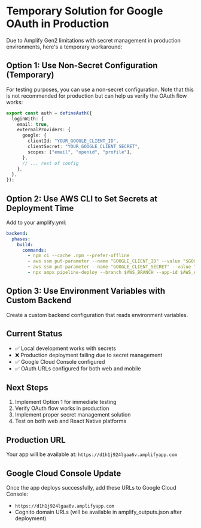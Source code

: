 # Temporary Solution for Google OAuth in Production

Due to Amplify Gen2 limitations with secret management in production environments, here's a temporary workaround:

## Option 1: Use Non-Secret Configuration (Temporary)

For testing purposes, you can use a non-secret configuration. Note that this is not recommended for production but can help us verify the OAuth flow works:

```typescript
export const auth = defineAuth({
  loginWith: {
    email: true,
    externalProviders: {
      google: {
        clientId: "YOUR_GOOGLE_CLIENT_ID",
        clientSecret: "YOUR_GOOGLE_CLIENT_SECRET",
        scopes: ["email", "openid", "profile"],
      },
      // ... rest of config
    },
  },
});
```

## Option 2: Use AWS CLI to Set Secrets at Deployment Time

Add to your amplify.yml:

```yaml
backend:
  phases:
    build:
      commands:
        - npm ci --cache .npm --prefer-offline
        - aws ssm put-parameter --name "GOOGLE_CLIENT_ID" --value "$GOOGLE_CLIENT_ID" --type "SecureString" --overwrite
        - aws ssm put-parameter --name "GOOGLE_CLIENT_SECRET" --value "$GOOGLE_CLIENT_SECRET" --type "SecureString" --overwrite
        - npx ampx pipeline-deploy --branch $AWS_BRANCH --app-id $AWS_APP_ID
```

## Option 3: Use Environment Variables with Custom Backend

Create a custom backend configuration that reads environment variables.

## Current Status

- ✅ Local development works with secrets
- ❌ Production deployment failing due to secret management
- ✅ Google Cloud Console configured
- ✅ OAuth URLs configured for both web and mobile

## Next Steps

1. Implement Option 1 for immediate testing
2. Verify OAuth flow works in production
3. Implement proper secret management solution
4. Test on both web and React Native platforms

## Production URL

Your app will be available at: `https://d1h1j924lgaa6v.amplifyapp.com`

## Google Cloud Console Update

Once the app deploys successfully, add these URLs to Google Cloud Console:
- `https://d1h1j924lgaa6v.amplifyapp.com`
- Cognito domain URLs (will be available in amplify_outputs.json after deployment)
